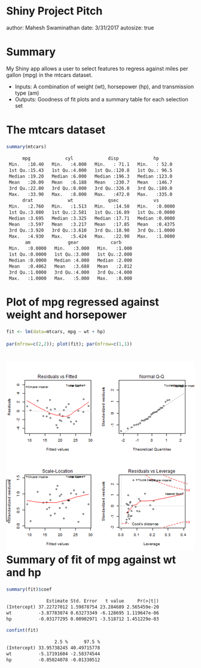 Shiny Project Pitch
========================================================
author: Mahesh Swaminathan
date: 3/31/2017
autosize: true

Summary
========================================================

My Shiny app allows a user to select features to regress against  miles per gallon (mpg) in the mtcars dataset. 

- Inputs: A combination of weight (wt), horsepower (hp), and transmission type (am)
- Outputs: Goodness of fit plots and a summary table for each selection set


The mtcars dataset
========================================================


```r
summary(mtcars)
```

```
      mpg             cyl             disp             hp       
 Min.   :10.40   Min.   :4.000   Min.   : 71.1   Min.   : 52.0  
 1st Qu.:15.43   1st Qu.:4.000   1st Qu.:120.8   1st Qu.: 96.5  
 Median :19.20   Median :6.000   Median :196.3   Median :123.0  
 Mean   :20.09   Mean   :6.188   Mean   :230.7   Mean   :146.7  
 3rd Qu.:22.80   3rd Qu.:8.000   3rd Qu.:326.0   3rd Qu.:180.0  
 Max.   :33.90   Max.   :8.000   Max.   :472.0   Max.   :335.0  
      drat             wt             qsec             vs        
 Min.   :2.760   Min.   :1.513   Min.   :14.50   Min.   :0.0000  
 1st Qu.:3.080   1st Qu.:2.581   1st Qu.:16.89   1st Qu.:0.0000  
 Median :3.695   Median :3.325   Median :17.71   Median :0.0000  
 Mean   :3.597   Mean   :3.217   Mean   :17.85   Mean   :0.4375  
 3rd Qu.:3.920   3rd Qu.:3.610   3rd Qu.:18.90   3rd Qu.:1.0000  
 Max.   :4.930   Max.   :5.424   Max.   :22.90   Max.   :1.0000  
       am              gear            carb      
 Min.   :0.0000   Min.   :3.000   Min.   :1.000  
 1st Qu.:0.0000   1st Qu.:3.000   1st Qu.:2.000  
 Median :0.0000   Median :4.000   Median :2.000  
 Mean   :0.4062   Mean   :3.688   Mean   :2.812  
 3rd Qu.:1.0000   3rd Qu.:4.000   3rd Qu.:4.000  
 Max.   :1.0000   Max.   :5.000   Max.   :8.000  
```

Plot of mpg regressed against weight and horsepower
========================================================


```r
fit <- lm(data=mtcars, mpg ~ wt + hp)

par(mfrow=c(2,2)); plot(fit); par(mfrow=c(1,1))
```

![plot of chunk unnamed-chunk-2](shiny_proj_pitch-figure/unnamed-chunk-2-1.png)
Summary of fit of mpg against wt and hp
========================================================


```r
summary(fit)$coef
```

```
               Estimate Std. Error   t value     Pr(>|t|)
(Intercept) 37.22727012 1.59878754 23.284689 2.565459e-20
wt          -3.87783074 0.63273349 -6.128695 1.119647e-06
hp          -0.03177295 0.00902971 -3.518712 1.451229e-03
```

```r
confint(fit)
```

```
                  2.5 %      97.5 %
(Intercept) 33.95738245 40.49715778
wt          -5.17191604 -2.58374544
hp          -0.05024078 -0.01330512
```
